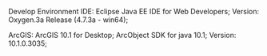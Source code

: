Develop Environment
IDE: 
    Eclipse Java EE IDE for Web Developers;
    Version: Oxygen.3a Release (4.7.3a - win64);

ArcGIS:
    ArcGIS 10.1 for Desktop;
    ArcObject SDK for java 10.1;
    Version: 10.1.0.3035;